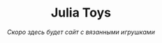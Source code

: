 <div align="center">
<h1> Julia Toys </h1>
<p><em> Скоро здесь будет сайт с вязанными игрушками</em></p>
</div>

